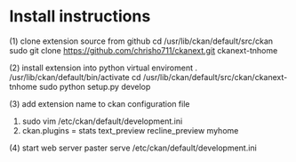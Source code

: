 Install instructions
=======
(1) clone extension source from github
cd /usr/lib/ckan/default/src/ckan
sudo git clone https://github.com/chrisho711/ckanext.git ckanext-tnhome

(2) install extension into python virtual enviroment
. /usr/lib/ckan/default/bin/activate
cd /usr/lib/ckan/default/src/ckan/ckanext-tnhome
sudo python setup.py develop 

(3) add extension name to ckan configuration file
 1. sudo vim /etc/ckan/default/development.ini
 2. ckan.plugins = stats text_preview recline_preview myhome

(4) start web server
paster serve /etc/ckan/default/development.ini
